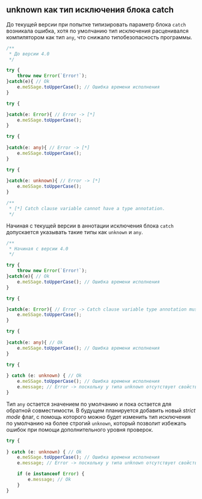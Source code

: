 ## unknown как тип исключения блока catch

До текущей версии при попытке типизировать параметр блока `catch` возникала ошибка, хотя по умолчанию тип исключения расценивался компилятором как тип `any`, что снижало типобезопасность программы.

`````ts
/**
 * До версии 4.0
 */

try {
    throw new Error(`Error!`);
}catch(e){ // Ok
    e.meSSage.toUpperCase(); // Ошибка времени исполнения
}

try {

}catch(e: Error){ // Error -> [*]
    e.meSSage.toUpperCase();
}

try {
    
}catch(e: any){ // Error -> [*]
    e.meSSage.toUpperCase();
}

try {
    
}catch(e: unknown){ // Error -> [*]
    e.meSSage.toUpperCase();
}

/**
 * [*] Catch clause variable cannot have a type annotation.
 */
`````

Начиная с текущей версии в аннотации исключения блока `catch` допускается указывать такие типы как `unknown` и `any`.

`````ts
/**
 * Начиная с версии 4.0
 */

try {
    throw new Error(`Error!`);
}catch(e){ // Ok
    e.meSSage.toUpperCase(); // Ошибка времени исполнения
}

try {

}catch(e: Error){ // Error -> Catch clause variable type annotation must be 'any' or 'unknown' if specified.
    e.meSSage.toUpperCase();
}

try {
    
}catch(e: any){ // Ok
    e.meSSage.toUpperCase(); // Ошибка времени исполнения
}

try {
    
} catch (e: unknown) { // Ok
    e.meSSage.toUpperCase(); // Ошибка времени исполнения
    e.message; // Error -> поскольку у типа unknown отсутствует свойство message
}
`````

Тип `any` остается значением по умолчанию и пока остается для обратной совместимости. В будущем планируется добавить новый _strict mode_ флаг, с помощь которого можно будет изменить тип исключения по умолчанию на более строгий `unknown`, который позволит избежать ошибок при помощи дополнительного уровня проверок.


`````ts
try {
    
} catch (e: unknown) { // Ok
    e.meSSage.toUpperCase(); // Ошибка времени исполнения
    e.message; // Error -> поскольку у типа unknown отсутствует свойство message

    if (e instanceof Error) {
        e.message; // Ok
    }
}
`````

